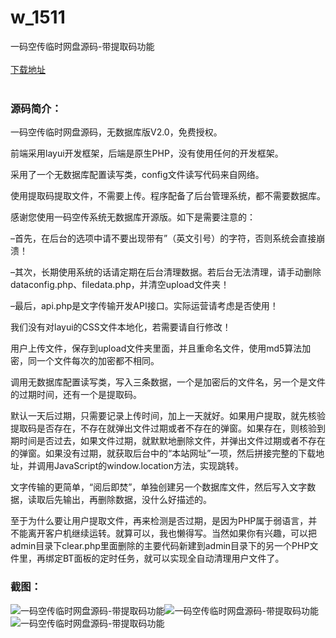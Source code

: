 # w_1511
一码空传临时网盘源码-带提取码功能
<br/></br>
[下载地址](https://www.uuid2.com/1511.html "下载地址")
<br/></br>
<h3>源码简介：</h3>
<p>一码空传临时网盘源码，无数据库版V2.0，免费授权。<p>
<p>前端采用layui开发框架，后端是原生PHP，没有使用任何的开发框架。<p>
<p>采用了一个无数据库配置读写类，config文件读写代码来自网络。<p>
<p>使用提取码提取文件，不需要上传。程序配备了后台管理系统，都不需要数据库。<p>
<p>感谢您使用一码空传系统无数据库开源版。如下是需要注意的：<p>
<p>–首先，在后台的选项中请不要出现带有”（英文引号）的字符，否则系统会直接崩溃！<p>
<p>–其次，长期使用系统的话请定期在后台清理数据。若后台无法清理，请手动删除dataconfig.php、filedata.php，并清空upload文件夹！<p>
<p>–最后，api.php是文字传输开发API接口。实际运营请考虑是否使用！<p>
<p>我们没有对layui的CSS文件本地化，若需要请自行修改！<p>
<p>用户上传文件，保存到upload文件夹里面，并且重命名文件，使用md5算法加密，同一个文件每次的加密都不相同。<p>
<p>调用无数据库配置读写类，写入三条数据，一个是加密后的文件名，另一个是文件的过期时间，还有一个是提取码。<p>
<p>默认一天后过期，只需要记录上传时间，加上一天就好。如果用户提取，就先核验提取码是否存在，不存在就弹出文件过期或者不存在的弹窗。如果存在，则核验到期时间是否过去，如果文件过期，就默默地删除文件，并弹出文件过期或者不存在的弹窗。如果没有过期，就获取后台中的“本站网址”一项，然后拼接完整的下载地址，并调用JavaScript的window.location方法，实现跳转。<p>
<p>文字传输的更简单，“阅后即焚”，单独创建另一个数据库文件，然后写入文字数据，读取后先输出，再删除数据，没什么好描述的。<p>
<p>至于为什么要让用户提取文件，再来检测是否过期，是因为PHP属于弱语言，并不能离开客户机继续运转。就算可以，我也懒得写。当然如果你有兴趣，可以把admin目录下clear.php里面删除的主要代码新建到admin目录下的另一个PHP文件里，再绑定BT面板的定时任务，就可以实现全自动清理用户文件了。<p>
<h3>截图：</h3>
<img src="https://www.uuid2.com/wp-content/uploads/img/202109/93941fc358.jpg" alt="一码空传临时网盘源码-带提取码功能"><img src="https://www.uuid2.com/wp-content/uploads/img/202109/adb600f410.jpg" alt="一码空传临时网盘源码-带提取码功能"><img src="https://www.uuid2.com/wp-content/uploads/img/202109/070dbf2135.jpg" alt="一码空传临时网盘源码-带提取码功能">
